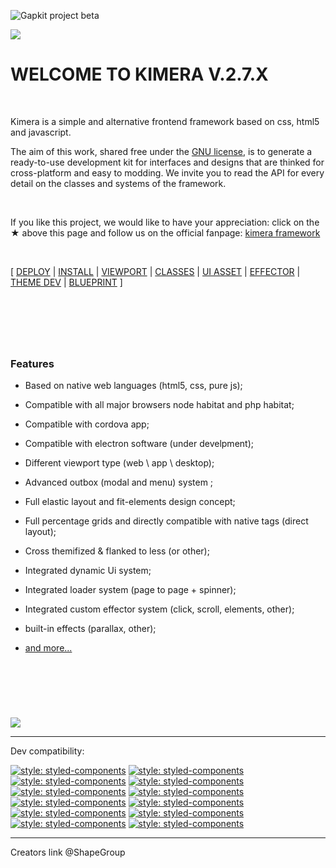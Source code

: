 ![Gapkit project beta](https://github.com/ShapeGroup/kimera-frontend-framework/projects)


![](https://raw.githubusercontent.com/ShapeGroup/kimera-frontend-framework/master/depot/khead.jpg)

# WELCOME TO KIMERA V.2.7.X

&nbsp;

Kimera is a simple and alternative frontend framework based on css, html5 and javascript.

The aim of this work, shared free under the [GNU license](https://github.com/ShapeGroup/kimera-frontend-framework/blob/master/LICENSE), is to generate a ready-to-use development kit for interfaces and designs that are thinked for cross-platform and easy to modding. We invite you to read the API for every detail on the classes and systems of the framework.

&nbsp;

If you like this project, we would like to have your appreciation: click on the ★ above this page and follow us on the official fanpage: [kimera framework](https://www.facebook.com/KimeraFramework/)





&nbsp;

[ [DEPLOY](https://github.com/ShapeGroup/kimera-frontend-framework/tree/master/deployed) | [INSTALL](https://github.com/ShapeGroup/kimera-frontend-framework/wiki/API-::-INSTALL) | [VIEWPORT](https://github.com/ShapeGroup/kimera-frontend-framework/wiki/API-::-VIEWPORTS) | [CLASSES](https://github.com/ShapeGroup/kimera-frontend-framework/wiki/API-::-CLASSES) | [UI ASSET](https://github.com/ShapeGroup/kimera-frontend-framework/wiki/API-::-UI-ASSET) | [EFFECTOR](https://github.com/ShapeGroup/kimera-frontend-framework/wiki/API-::-EFFECTOR) | [THEME DEV](https://github.com/ShapeGroup/kimera-frontend-framework/wiki/GL-::-THEME) | [BLUEPRINT](https://github.com/ShapeGroup/kimera-frontend-framework/tree/master/blueprint) ] 


&nbsp;
---
&nbsp;

### Features

- Based on native web languages (html5, css, pure js);
- Compatible with all major browsers node habitat and php habitat;
- Compatible with cordova app;
- Compatible with electron software (under develpment);
- Different viewport type (web \ app \ desktop);
- Advanced outbox (modal and menu) system ;
- Full elastic layout and fit-elements design concept;
- Full percentage grids and directly compatible with native tags (direct layout);
- Cross themifized & flanked to less (or other);
- Integrated dynamic Ui system;
- Integrated loader system (page to page + spinner);
- Integrated custom effector system (click, scroll, elements, other);
- built-in effects (parallax, other);

- [and more...](https://github.com/ShapeGroup/kimera-frontend-framework/wiki/Introduction)


&nbsp;
---


&nbsp;

![](https://raw.githubusercontent.com/ShapeGroup/kimera-frontend-framework/master/depot/testerline.jpg)

---


Dev compatibility:

[![style: styled-components](https://raw.githubusercontent.com/ShapeGroup/kimera-frontend-framework/master/depot/testericon.angular.jpg)](https://angular.io/)  [![style: styled-components](https://raw.githubusercontent.com/ShapeGroup/kimera-frontend-framework/master/depot/testericon.cordova.jpg)](https://cordova.apache.org/)  [![style: styled-components](https://raw.githubusercontent.com/ShapeGroup/kimera-frontend-framework/master/depot/testericon.css3.jpg)](https://developer.mozilla.org/en-US/docs/Web/CSS)  [![style: styled-components](https://raw.githubusercontent.com/ShapeGroup/kimera-frontend-framework/master/depot/testericon.electron.jpg)](https://electronjs.org/)  [![style: styled-components](https://raw.githubusercontent.com/ShapeGroup/kimera-frontend-framework/master/depot/testericon.html5.jpg)](https://developer.mozilla.org/en-US/docs/Web/HTML)  [![style: styled-components](https://raw.githubusercontent.com/ShapeGroup/kimera-frontend-framework/master/depot/testericon.includer.jpg)](https://github.com/ShapeGroup)  [![style: styled-components](https://raw.githubusercontent.com/ShapeGroup/kimera-frontend-framework/master/depot/testericon.jquery.jpg)](https://jquery.com/)  [![style: styled-components](https://raw.githubusercontent.com/ShapeGroup/kimera-frontend-framework/master/depot/testericon.nodejs.jpg)](https://nodejs.org/)  [![style: styled-components](https://raw.githubusercontent.com/ShapeGroup/kimera-frontend-framework/master/depot/testericon.php.jpg)](http://www.wampserver.com)  [![style: styled-components](https://raw.githubusercontent.com/ShapeGroup/kimera-frontend-framework/master/depot/testericon.purejs.jpg)](https://developer.mozilla.org/en-US/docs/Web/JavaScript)  [![style: styled-components](https://raw.githubusercontent.com/ShapeGroup/kimera-frontend-framework/master/depot/testericon.react.jpg)](https://reactjs.org/)  [![style: styled-components](https://raw.githubusercontent.com/ShapeGroup/kimera-frontend-framework/master/depot/testericon.rora.jpg)](https://github.com/ShapeGroup/rora-js)


---

Creators link @ShapeGroup
